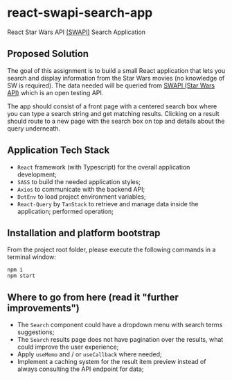 # react-swapi-search-app

React Star Wars API [(SWAPI)](https://swapi.dev/) Search Application

## Proposed Solution

The goal of this assignment is to build a small React application that lets you search and display information from the
Star Wars movies (no knowledge of SW is required). The data needed will be queried
from [SWAPI (Star Wars API)](https://swapi.dev/)
which is an open testing API.

The app should consist of a front page with a centered search box where you can type a search string and get matching
results. Clicking on a result should route to a new page with the search box on top and details about the query
underneath.

## Application Tech Stack

- `React` framework (with Typescript) for the overall application development;
- `SASS` to build the needed application styles;
- `Axios` to communicate with the backend API;
- `DotEnv` to load project environment variables;
- `React-Query` by `TanStack` to retrieve and manage data inside the application;
  performed operation;

## Installation and platform bootstrap

From the project root folder, please execute the following commands in a terminal window:

```
npm i
npm start
```

## Where to go from here (read it "further improvements")

- The `Search` component could have a dropdown menu with search terms suggestions;
- The `Search` results page does not have pagination over the results, what could improve the user experience;
- Apply `useMemo` and / or `useCallback` where needed;
- Implement a caching system for the result item preview instead of always consulting the API endpoint for data;
